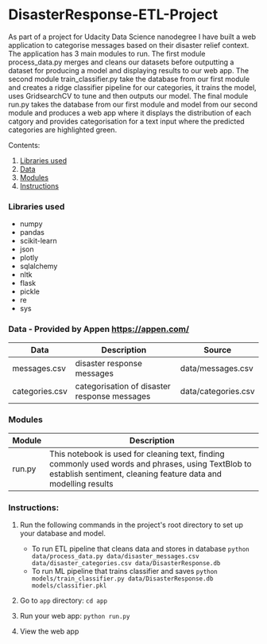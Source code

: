 # DisasterResponse-ETL-Project

As part of a project for Udacity Data Science nanodegree I have built a web application to categorise messages based on their disaster relief context. The application has 3 main modules to run. The first module process_data.py merges and cleans our datasets before outputting a dataset for producing a model and displaying results to our web app. The second module train_classifier.py take the database from our first module and creates a ridge classifier pipeline for our categories, it trains the model, uses GridsearchCV to tune and then outputs our model. The final module run.py takes the database from our first module and model from our second module and produces a web app where it displays the distribution of each catgory and provides categorisation for a text input where the predicted categories are highlighted green.


Contents:
1. [Libraries used](#libraries-used)
2. [Data](#data)
3. [Modules](#modules)
4. [Instructions](#instructions)

### **Libraries used**
* numpy
* pandas
* scikit-learn
* json
* plotly
* sqlalchemy
* nltk
* flask
* pickle
* re
* sys

### **Data** - Provided by Appen https://appen.com/
|      Data       |             Description                      |                    Source                      |
|-----------------|----------------------------------------------|------------------------------------------------|
|   messages.csv  |   disaster response messages   | data/messages.csv |
|   categories.csv   |   categorisation of disaster response messages                | data/categories.csv |

### **Modules**
|   Module      | Description |
|---|---|
| run.py | This notebook is used for cleaning text, finding commonly used words and phrases, using TextBlob to establish sentiment, cleaning feature data and modelling results |

### **Instructions**:
1. Run the following commands in the project's root directory to set up your database and model.

    - To run ETL pipeline that cleans data and stores in database
        `python data/process_data.py data/disaster_messages.csv data/disaster_categories.csv data/DisasterResponse.db`
    - To run ML pipeline that trains classifier and saves
        `python models/train_classifier.py data/DisasterResponse.db models/classifier.pkl`

2. Go to `app` directory: `cd app`

3. Run your web app: `python run.py`

4. View the web app

